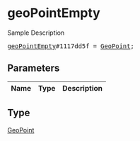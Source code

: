 # geoPointEmpty

Sample Description

<pre>
<a href="../constructor/geoPointEmpty.md">geoPointEmpty</a>#1117dd5f = <a href="../type/GeoPoint.md">GeoPoint</a>;
</pre>

## Parameters

| Name | Type | Description |
|------|:----:|-------------|

## Type

[GeoPoint](../type/GeoPoint.md)
